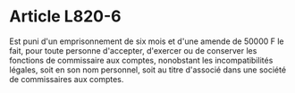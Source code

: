 # Article L820-6

Est puni d'un emprisonnement de six mois et d'une amende de 50000 F le fait, pour toute personne d'accepter, d'exercer ou de conserver les fonctions de commissaire aux comptes, nonobstant les incompatibilités légales, soit en son nom personnel, soit au titre d'associé dans une société de commissaires aux comptes.